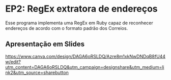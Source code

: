 # EP2: RegEx extratora de endereços

Esse programa implementa uma RegEx em Ruby capaz de reconhecer endereços de acordo com o formato padrão dos Correios.

## Apresentação em Slides
https://www.canva.com/design/DAGA6oRSLDQ/Azre8m1xkNwDNDqB8fU44w/edit?utm_content=DAGA6oRSLDQ&utm_campaign=designshare&utm_medium=link2&utm_source=sharebutton
